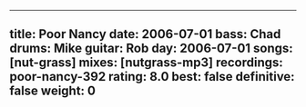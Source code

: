 
---
title: Poor Nancy
date: 2006-07-01
bass:	Chad
drums:	Mike
guitar:	Rob
day: 2006-07-01
songs: [nut-grass]
mixes: [nutgrass-mp3]
recordings: poor-nancy-392
rating: 8.0
best: false
definitive: false
weight: 0
---
